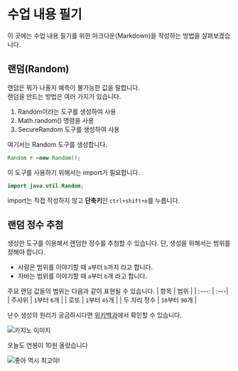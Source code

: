# 수업 내용 필기

이 곳에는 수업 내용 필기를 위한 마크다운(Markdown)을 작성하는
방법을 살펴보겠습니다.

## 랜덤(Random)
랜덤은 뭐가 나올지 예측이 불가능한 값을 말합니다.  
랜덤을 만드는 방법은 여러 가지가 있습니다.  
1. Random이라는 도구를 생성하여 사용
2. Math.random() 명령을 사용
3. SecureRandom 도구를 생성하여 사용

여기서는 Random 도구를 생성합니다.
```java
Random r =new Random();
```
이 도구를 사용하기 위해서는 import가 필요합니다.
```java
import java.util.Random;
```
import는 직접 작성하지 않고 **단축키**인 `ctrl+shift+o`를 누릅니다.

## 랜덤 정수 추첨

생성한 도구를 이용해서 랜덤한 정수를 추첨할 수 있습니다.
단, 생성을 위해서는 범위를 정해야 합니다.

- 사람은 범위를 이야기할 때 `a`부터 `b`까지 라고 합니다.
- 자바는 범위를 이야기할 때 `a`부터 `b`개 라고 합니다.

주요 랜덤 값들의 범위는 다음과 같이 표현될 수 있습니다.
| 항목 | 범위 | 
| :---: | :---|
| 주사위 | `1`부터 `6`개 |
| 로또 | `1`부터 `45`개 |
| 두 자리 정수 | `10`부터 `90`개 |

난수 생성의 원리가 궁금하시다면 [위키백과](https://ko.wikipedia.org/wiki/%EB%82%9C%EC%88%98)에서 확인할 수 있습니다.

![카지노 이미지](https://encrypted-tbn0.gstatic.com/images?q=tbn:ANd9GcTxRoiyyOJ4szDfpBmeO4NNHl1ETGbJ_5MlOg&s)

오늘도 연봉이 10원 올랐습니다

![좋아 역시 최고야!](./am.gif)
